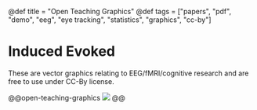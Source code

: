@def title = "Open Teaching Graphics"
@def tags = ["papers", "pdf", "demo", "eeg", "eye tracking", "statistics", "graphics", "cc-by"]

# Induced Evoked

These are vector graphics relating to EEG/fMRI/cognitive research and are free to use under CC-By license.

@@open-teaching-graphics
[![](/assets/teaching-resources/open-teaching-graphics/inducedEvoked.png)](/assets/teaching-resources/open-teaching-graphics/pdf/inducedEvoked.pdf)
@@


